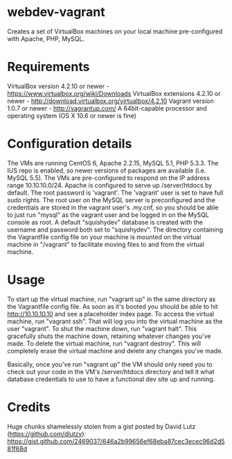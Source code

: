 webdev-vagrant
==============

Creates a set of VirtualBox machines on your local machine pre-configured with Apache, PHP, MySQL.

Requirements
==============

VirtualBox version 4.2.10 or newer - https://www.virtualbox.org/wiki/Downloads
VirtualBox extensions 4.2.10 or newer - http://download.virtualbox.org/virtualbox/4.2.10
Vagrant version 1.0.7 or newer - http://vagrantup.com/
A 64bit-capable processor and operating system (OS X 10.6 or newer is fine)

Configuration details
==============

The VMs are running CentOS 6, Apache 2.2.15, MySQL 5.1, PHP 5.3.3.
The IUS repo is enabled, so newer versions of packages are available (i.e. MySQL 5.5).
The VMs are pre-configured to respond on the IP address range 10.10.10.0/24.
Apache is configured to serve up /server/htdocs by default.
The root password is 'vagrant'.
The 'vagrant' user is set to have full sudo rights.
The root user on the MySQL server is preconfigured and the credentials are stored in the vagrant user's .my.cnf, so you should be able to just run "mysql" as the vagrant user and be logged in on the MySQL console as root.
A default "squishydev" database is created with the username and password both set to "squishydev".
The directory containing the Vagrantfile config file on your machine is mounted on the virtual machine in "/vagrant" to facilitate moving files to and from the virtual machine.

Usage
==============

To start up the virtual machine, run "vagrant up" in the same directory as the Vagrantfile config file. As soon as it's booted you should be able to hit http://10.10.10.10 and see a placeholder index page.
To access the virtual machine, run "vagrant ssh".  That will log you into the virtual machine as the user "vagrant".
To shut the machine down, run "vagrant halt".  This gracefully shuts the machine down, retaining whatever changes you've made.
To delete the virtual machine, run "vagrant destroy".  This will completely erase the virtual machine and delete any changes you've made.

Basically, once you've run "vagrant up" the VM should only need you to check out your code in the VM's /server/htdocs directory and tell it what database credentials to use to have a functional dev site up and running.

Credits
==============
Huge chunks shamelessly stolen from a gist posted by David Lutz (https://github.com/dlutzy): https://gist.github.com/2469037/646a2b99656ef68eba87cec3ecec96d2d581f68d
